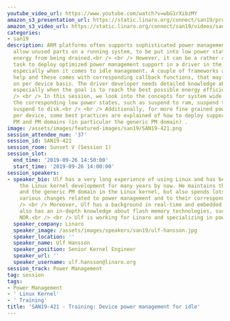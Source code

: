 ```yaml
---
youtube_video_url: https://www.youtube.com/watch?v=wbG1rXibzMY
amazon_s3_presentation_url: https://static.linaro.org/connect/san19/presentations/san19-421.pdf
amazon_s3_video_url: https://static.linaro.org/connect/san19/videos/san19-421.mp4
categories:
- san19
description: ARM platforms often supports sophisticated power management, to for example
  allow unused parts on a running system, to be put into low power states, which prevents
  energy from being drained.<br /> <br /> However, it can be a rather complicated
  task to deploy optimized power management support in a driver in the Linux kernel,
  especially when it comes to idle management. A couple of frameworks are there to
  help and these comes with corresponding callback functions, that may be assigned
  on per device basis. The driver developer needs detailed knowledge about these frameworks,
  especially when the goal is to reach the best possible energy efficient behavior.<br
  /> <br /> In this session, we look into the concepts for system wide suspend and
  the corresponding low power states, such as suspend to ram, suspend to idle and
  suspend to disk.<br /> <br /> Additionally, for more fine grained power management
  per device, some best practices are explained of how to deploy support for runtime
  PM and PM domains (in particular the generic PM domain) .
image: /assets/images/featured-images/san19/SAN19-421.png
session_attendee_num: '37'
session_id: SAN19-421
session_room: Sunset V (Session 1)
session_slot:
  end_time: '2019-09-26 14:50:00'
  start_time: '2019-09-26 14:00:00'
session_speakers:
- speaker_bio: Ulf has a very long experience of using Linux and has been contributing
    the Linux kernel development for many years by now. He maintains the MMC subsystem
    and the generic PM domain in the Linux kernel, but also spends lots of time reviewing
    various changes related to power management and to their corresponding frameworks.<br
    /> <br /> Moreover, Ulf has a background in real-time and embedded systems. He
    also has an in-depth knowledge about flash memory technologies, such as NAND and
    NOR.<br /> <br /> Ulf is working for Linaro and specializing in power management.
  speaker_company: Linaro
  speaker_image: /assets/images/speakers/san19/ulf-hansson.jpg
  speaker_location: ''
  speaker_name: Ulf Hansson
  speaker_position: Senior Kernel Engineer
  speaker_url: ''
  speaker_username: ulf.hansson@linaro.org
session_track: Power Management
tag: session
tags:
- Power Management
- ' Linux Kernel'
- ' Training'
title: 'SAN19-421 - Training: Device power management for idle'
---
```


